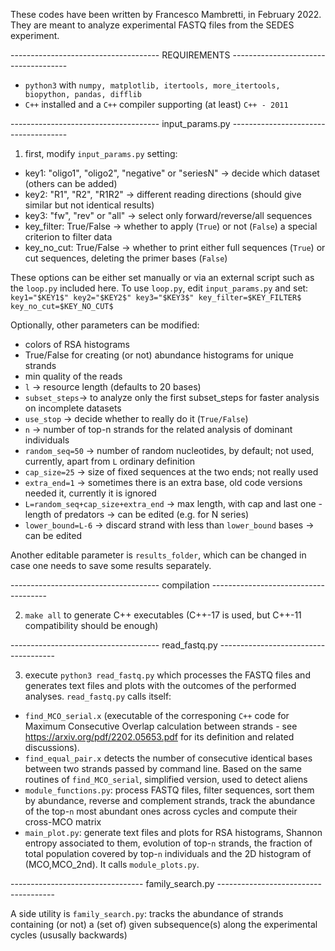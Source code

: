 These codes have been written by Francesco Mambretti, in February 2022.
They are meant to analyze experimental FASTQ files from the SEDES experiment.

------------------------------------- REQUIREMENTS -------------------------------------

- `python3` with `numpy, matplotlib, itertools, more_itertools, biopython, pandas, difflib`
- `C++` installed and a `C++` compiler supporting (at least) `C++ - 2011`

------------------------------------- input_params.py -------------------------------------

1) first, modify `input_params.py` setting:
- key1: "oligo1", "oligo2", "negative" or "seriesN" -> decide which dataset (others can be added)
- key2: "R1", "R2", "R1R2" -> different reading directions (should give similar but not identical results)
- key3: "fw", "rev" or "all" -> select only forward/reverse/all sequences
- key\_filter: True/False -> whether to apply (`True`) or not (`False`) a special criterion to filter data
- key\_no\_cut: True/False -> whether to print either full sequences (`True`) or cut sequences, deleting the primer bases (`False`)

These options can be either set manually or via an external script such as the `loop.py` included here. To use `loop.py`, edit `input_params.py` and set:
`key1="$KEY1$" key2="$KEY2$" key3="$KEY3$" key_filter=$KEY_FILTER$ key_no_cut=$KEY_NO_CUT$`

Optionally, other parameters can be modified:
- colors of RSA histograms
- True/False for creating (or not) abundance histograms for unique strands
- min quality of the reads
- `l` -> resource length (defaults to 20 bases)
- `subset_steps`-> to analyze only the first subset_steps for faster analysis on incomplete datasets
- `use_stop` -> decide whether to really do it (`True/False`)
- `n` -> number of top-n strands for the related analysis of dominant individuals
- `random_seq=50` -> number of random nucleotides, by default; not used, currently, apart from `L` ordinary definition
- `cap_size=25` -> size of fixed sequences at the two ends; not really used
- `extra_end=1` -> sometimes there is an extra base, old code versions needed it, currently it is ignored
- `L=random_seq+cap_size+extra_end` -> max length, with cap and last one - length of predators -> can be edited (e.g. for N series)
- `lower_bound=L-6` -> discard strand with less than `lower_bound` bases -> can be edited

Another editable parameter is `results_folder`, which can be changed in case one needs to save some results separately.

------------------------------------- compilation -------------------------------------

2) `make all` to generate C++ executables (C++-17 is used, but C++-11 compatibility should be enough)

------------------------------------- read\_fastq.py -------------------------------------

3) execute `python3 read_fastq.py` which processes the FASTQ files and generates text files and plots with the outcomes of the performed analyses.
`read_fastq.py` calls itself:
- `find_MCO_serial.x` (executable of the corresponing `C++` code for Maximum Consecutive Overlap calculation between strands - see https://arxiv.org/pdf/2202.05653.pdf for its definition and related discussions). 
- `find_equal_pair.x` detects the number of consecutive identical bases between two strands passed by command line. Based on the same routines of `find_MCO_serial`, simplified version, used to detect aliens
- `module_functions.py`: process FASTQ files, filter sequences, sort them by abundance, reverse and complement strands, track the abundance of the top-`n` most abundant ones across cycles and compute their cross-MCO matrix
- `main_plot.py`: generate text files and plots for RSA histograms, Shannon entropy associated to them, evolution of top-`n` strands, the fraction of total population covered by top-`n` individuals and the 2D histogram of (MCO,MCO_2nd). It calls `module_plots.py`.

--------------------------------- family\_search.py -------------------------------------

A side utility is `family_search.py`: tracks the abundance of strands containing (or not) a (set of) given subsequence(s) along the experimental cycles (ususally backwards)
